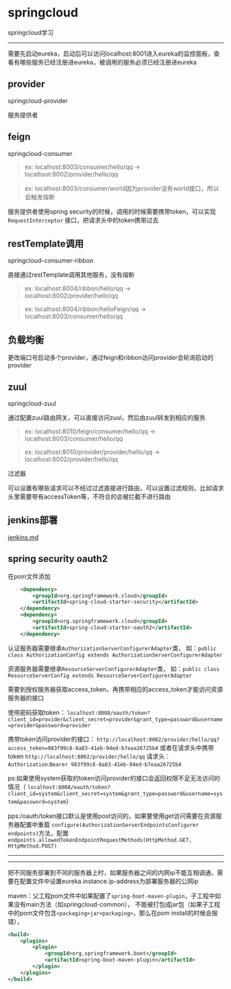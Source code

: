 # springcloud
springcloud学习

---

需要先启动eureka，启动后可以访问localhost:8001进入eureka的监控面板，查看有哪些服务已经注册进eureka，被调用的服务必须已经注册进eureka

provider
---
springcloud-provider

服务提供者

feign
---
springcloud-consumer

>ex: localhost:8003/consumer/hello/qq  ->  localhsot:8002/provider/hello/qq

>ex: localhost:8003/consumer/world因为provider没有world接口，所以会触发熔断

服务提供者使用spring security的时候，调用的时候需要携带token，可以实现`RequestInterceptor`
接口，把请求头中的token携带过去

restTemplate调用
---

springcloud-consumer-ribbon

直接通过restTemplate调用其他服务，没有熔断

>ex: localhost:8004/ribbon/hello/qq  -> localhost:8002/provider/hello/qq

>ex: localhost:8004/ribbon/helloFeign/qq  ->  localhost:8003/consumer/hello/qq

负载均衡
---

更改端口号启动多个provider，通过feign和ribbon访问provider会轮询启动的provider

zuul
---

springcloud-zuul

通过配置zuul路由网关，可以直接访问zuul，然后由zuul转发到相应的服务

>ex: localhost:8010/feign/consumer/hello/qq -> localhost:8003/consumer/hello/qq

>ex: localhost:8010/provider/provider/hello/qq -> localhost:8002/provider/hello/qq

过滤器

可以设置有哪些请求可以不经过过滤直接进行路由，可以设置过滤规则，比如请求头里需要带有accessToken等，不符合的会被拦截不进行路由

jenkins部署
---
[jenkins.md](https://github.com/swiperqi/springcloud/blob/master/jenkins.md)

spring security oauth2
---

在pom文件添加
```xml
    <dependency>
        <groupId>org.springframework.cloud</groupId>
        <artifactId>spring-cloud-starter-security</artifactId>
    </dependency>
    <dependency>
        <groupId>org.springframework.cloud</groupId>
        <artifactId>spring-cloud-starter-oauth2</artifactId>
    </dependency>
```
认证服务器需要继承`AuthorizationServerConfigurerAdapter`类，
如：`public class AuthorizationConfig extends AuthorizationServerConfigurerAdapter`

资源服务器需要继承`ResourceServerConfigurerAdapter`类，
如：`public class ResourceServerConfig extends ResourceServerConfigurerAdapter`

需要到授权服务器获取access_token，再携带相应的access_token才能访问资源服务器的接口

使用密码获取token：
`localhost:8008/oauth/token?client_id=provider&client_secret=provider&grant_type=password&username=provider&password=provider`

携带token访问provider的接口：
`http://localhost:8002/provider/hello/qq?access_token=983f99c8-8a83-41eb-94ed-b7eaa26725b4`
或者在请求头中携带token
`http://localhost:8002/provider/hello/qq`
请求头：`Authorization`:`Bearer 983f99c8-8a83-41eb-94ed-b7eaa26725b4`

ps:如果使用system获取的token访问provider的接口会返回权限不足无法访问的情况（
`localhost:8008/oauth/token?client_id=system&client_secret=system&grant_type=password&username=system&password=system`）

pps:/oauth/token接口默认是使用post访问的，如果要使用get访问需要在资源服务器配置中重载
`configure(AuthorizationServerEndpointsConfigurer endpoints)`方法，配置
`endpoints.allowedTokenEndpointRequestMethods(HttpMethod.GET, HttpMethod.POST)`

---
---

把不同服务部署到不同的服务器上时，如果服务器之间的内网ip不能互相调通，需要在配置文件中设置eureka.instance.ip-address为部署服务器的公网ip

maven：父工程pom文件中如果配置了`spring-boot-maven-plugin`，子工程中如果没有main方法（如springcloud-common），
不能被打包成jar包（如果子工程中的pom文件包含`<packaging>jar<packaging>`，那么在pom install的时候会报错），
```xml
<build>
    <plugins>
        <plugin>
            <groupId>org.springframework.boot</groupId>
            <artifactId>spring-boot-maven-plugin</artifactId>
        </plugin>
    </plugins>
</build>
```